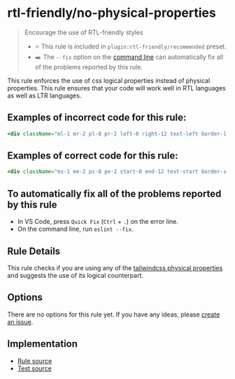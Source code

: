 # rtl-friendly/no-physical-properties

> Encourage the use of RTL-friendly styles
>
> - ⭐️ This rule is included in `plugin:rtl-friendly/recommended` preset.
> - ✒️ The `--fix` option on the [command line](https://eslint.org/docs/user-guide/command-line-interface#fixing-problems) can automatically fix all of the problems reported by this rule.

This rule enforces the use of css logical properties instead of physical properties. This rule ensures that your code will work well in RTL languages as well as LTR languages.

## Examples of incorrect code for this rule:

```jsx
<div className="ml-1 mr-2 pl-8 pr-2 left-0 right-12 text-left border-l-2 rounded-l-sm"></div>
```

## Examples of correct code for this rule:

```jsx
<div className="ms-1 me-2 ps-8 pe-2 start-0 end-12 text-start border-s-2 rounded-s-sm"></div>
```

## To automatically fix all of the problems reported by this rule

- In VS Code, press `Quick Fix` (`Ctrl` + `.`) on the error line.
- On the command line, run `eslint --fix`.

## Rule Details

This rule checks if you are using any of the [tailwindcss physical properties](./../../src/configs/tw-logical-properties.ts) and suggests the use of its logical counterpart.

## Options

There are no options for this rule yet. If you have any ideas, please [create an issue](https://github.com/a7med3bdulbaset/eslint-plugin-rtl-friendly/issues/new).

## Implementation

- [Rule source](../../src/rules/no-physical-properties.ts)
- [Test source](../../tests/rules/no-physical-properties.ts)
